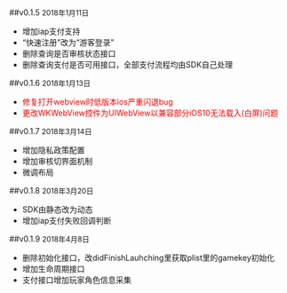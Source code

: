 ##v0.1.5       <font size = 2>2018年1月11日 </font>

* 增加iap支付支持
* “快速注册”改为“游客登录”
* 删除查询是否审核状态接口
* 删除查询支付是否可用接口，全部支付流程均由SDK自己处理

##v0.1.6       <font size = 2>2018年1月13日 </font>

* <font color=red>修复打开webview时低版本ios严重闪退bug</font>
* <font color=red>更改WKWebView控件为UIWebView以兼容部分iOS10无法载入(白屏)问题</font>

##v0.1.7       <font size = 2>2018年3月14日 </font>

* 增加隐私政策配置
* 增加审核切界面机制
* 微调布局

##v0.1.8       <font size = 2>2018年3月20日 </font>

* SDK由静态改为动态
* 增加iap支付失败回调判断

##v0.1.9       <font size = 2>2018年4月8日 </font>

* 删除初始化接口，改didFinishLauhching里获取plist里的gamekey初始化
* 增加生命周期接口
* 支付接口增加玩家角色信息采集